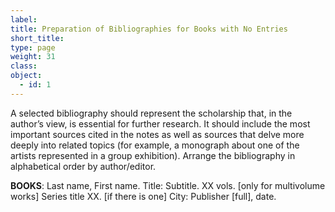 ```yaml
---
label: 
title: Preparation of Bibliographies for Books with No Entries
short_title:
type: page
weight: 31
class:
object:
  - id: 1
---
```

A selected bibliography should represent the scholarship that, in the author’s view, is essential for further research. It should include the most important sources cited in the notes as well as sources that delve more deeply into related topics (for example, a monograph about one of the artists represented in a group exhibition). Arrange the bibliography in alphabetical order by author/editor.

**BOOKS**: Last name, First name. Title: Subtitle. XX vols. [only for multivolume works] Series title XX. [if there is one] City: Publisher [full], date.
